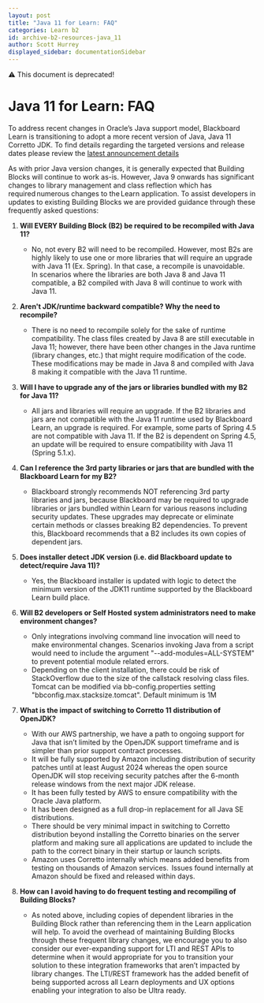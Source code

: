 ```yaml
---
layout: post
title: "Java 11 for Learn: FAQ"
categories: Learn b2
id: archive-b2-resources-java_11
author: Scott Hurrey
displayed_sidebar: documentationSidebar
---
```

<VersioningTracker frontMatter={frontMatter}/>

:warning: This document is deprecated!

# Java 11 for Learn: FAQ

To address recent changes in Oracle’s Java support model, Blackboard Learn is transitioning to adopt a more recent version of Java, Java 11 Corretto JDK. To find details regarding the targeted versions and release dates please review the [latest announcement details](./prepare-for-java11.md)

As with prior Java version changes, it is generally expected that Building Blocks will continue to work as-is. However, Java 9 onwards has significant changes to library management and class reflection which has required numerous changes to the Learn application. To assist developers in updates to existing Building Blocks we are provided guidance through these frequently asked questions:

1. **Will EVERY Building Block (B2) be required to be recompiled with Java 11?**

   - No, not every B2 will need to be recompiled. However, most B2s are highly likely to use one or more libraries that will require an upgrade with Java 11 (Ex. Spring). In that case, a recompile is unavoidable.  
     In scenarios where the libraries are both Java 8 and Java 11 compatible, a B2 compiled with Java 8 will continue to work with Java 11.

2. **Aren't JDK/runtime backward compatible? Why the need to recompile?**

   - There is no need to recompile solely for the sake of runtime compatibility. The class files created by Java 8 are still executable in Java 11; however, there have been other changes in the Java runtime (library changes, etc.) that might require modification of the code. These modifications may be made in Java 8 and compiled with Java 8 making it compatible with the Java 11 runtime.

3. **Will I have to upgrade any of the jars or libraries bundled with my B2 for Java 11?**

   - All jars and libraries will require an upgrade. If the B2 libraries and jars are not compatible with the Java 11 runtime used by Blackboard Learn, an upgrade is required. For example, some parts of Spring 4.5 are not compatible with Java 11. If the B2 is dependent on Spring 4.5, an update will be required to ensure compatibility with Java 11 (Spring 5.1.x).

4. **Can I reference the 3rd party libraries or jars that are bundled with the Blackboard Learn for my B2?**

   - Blackboard strongly recommends NOT referencing 3rd party libraries and jars, because Blackboard may be required to upgrade libraries or jars bundled within Learn for various reasons including security updates. These upgrades may deprecate or eliminate certain methods or classes breaking B2 dependencies. To prevent this, Blackboard recommends that a B2 includes its own copies of dependent jars.

5. **Does installer detect JDK version (i.e. did Blackboard update to detect/require Java 11)?**

   - Yes, the Blackboard installer is updated with logic to detect the minimum version of the JDK11 runtime supported by the Blackboard Learn build place.

6. **Will B2 developers or Self Hosted system administrators need to make environment changes?**

   - Only integrations involving command line invocation will need to make environmental changes. Scenarios invoking Java from a script would need to include the argument "--add-modules=ALL-SYSTEM" to prevent potential module related errors.
   - Depending on the client installation, there could be risk of StackOverflow due to the size of the callstack resolving class files. Tomcat can be modified via bb-config.properties setting "bbconfig.max.stacksize.tomcat". Default minimum is 1M

7. **What is the impact of switching to Corretto 11 distribution of OpenJDK?**

   - With our AWS partnership, we have a path to ongoing support for Java that isn’t limited by the OpenJDK support timeframe and is simpler than prior support contract processes.
   - It will be fully supported by Amazon including distribution of security patches until at least August 2024 whereas the open source OpenJDK will stop receiving security patches after the 6-month release windows from the next major JDK release.
   - It has been fully tested by AWS to ensure compatibility with the Oracle Java platform.
   - It has been designed as a full drop-in replacement for all Java SE distributions.
   - There should be very minimal impact in switching to Corretto distribution beyond installing the Corretto binaries on the server platform and making sure all applications are updated to include the path to the correct binary in their startup or launch scripts.
   - Amazon uses Corretto internally which means added benefits from testing on thousands of Amazon services.  Issues found internally at Amazon should be fixed and released within days.

8. **How can I avoid having to do frequent testing and recompiling of Building Blocks?**

   - As noted above, including copies of dependent libraries in the Building Block rather than referencing them in the Learn application will help. To avoid the overhead of maintaining Building Blocks through these frequent library changes, we encourage you to also consider our ever-expanding support for LTI and REST APIs to determine when it would appropriate for you to transition your solution to these integration frameworks that aren’t impacted by library changes. The LTI/REST framework has the added benefit of being supported across all Learn deployments and UX options enabling your integration to also be Ultra ready.
<AuthorBox frontMatter={frontMatter}/>
